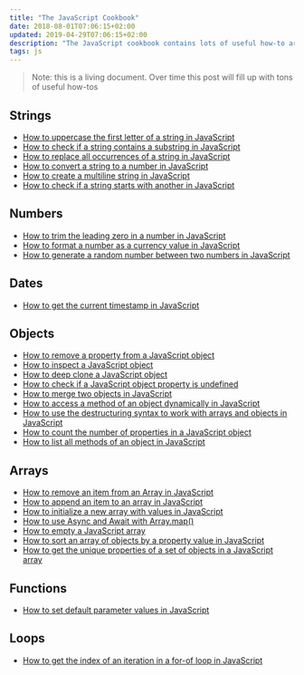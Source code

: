 ```yaml
---
title: "The JavaScript Cookbook"
date: 2018-08-01T07:06:15+02:00
updated: 2019-04-29T07:06:15+02:00
description: "The JavaScript cookbook contains lots of useful how-to articles that explain how to perform common things in JavaScript"
tags: js
---
```


> Note: this is a living document. Over time this post will fill up with tons of useful how-tos

## Strings

- [How to uppercase the first letter of a string in JavaScript](/how-to-uppercase-first-letter-javascript/)
- [How to check if a string contains a substring in JavaScript](/how-to-string-contains-substring-javascript/)
- [How to replace all occurrences of a string in JavaScript](/how-to-replace-all-occurrences-string-javascript/)
- [How to convert a string to a number in JavaScript](/how-to-convert-string-to-number-javascript/)
- [How to create a multiline string in JavaScript](/how-to-create-multiline-string-javascript/)
- [How to check if a string starts with another in JavaScript](/how-to-check-string-starts-with/)

## Numbers

- [How to trim the leading zero in a number in JavaScript](/how-to-trim-leading-zero-number/)
- [How to format a number as a currency value in JavaScript](/how-to-format-number-as-currency-javascript/)
- [How to generate a random number between two numbers in JavaScript](/how-to-generate-random-number-between/)

## Dates

- [How to get the current timestamp in JavaScript](/how-to-get-timestamp-javascript/)

## Objects

- [How to remove a property from a JavaScript object](/how-to-remove-object-property-javascript/)
- [How to inspect a JavaScript object](/how-to-inspect-javascript-object/)
- [How to deep clone a JavaScript object](/how-to-clone-javascript-object/)
- [How to check if a JavaScript object property is undefined](/how-to-check-undefined-property-javascript/)
- [How to merge two objects in JavaScript](/how-to-merge-objects-javascript/)
- [How to access a method of an object dynamically in JavaScript](/javascript-dynamic-method/)
- [How to use the destructuring syntax to work with arrays and objects in JavaScript](/javascript-destructuring/)
- [How to count the number of properties in a JavaScript object](/how-to-count-properties-object-javascript/)
- [How to list all methods of an object in JavaScript](/how-to-list-object-methods-javascript/)

## Arrays

- [How to remove an item from an Array in JavaScript](/how-to-remove-item-from-array/)
- [How to append an item to an array in JavaScript](/how-to-append-item-to-array/)
- [How to initialize a new array with values in JavaScript](/how-to-initialize-array-with-values/)
- [How to use Async and Await with Array.map()](/javascript-async-await-array-map/)
- [How to empty a JavaScript array](/how-to-empty-javascript-array/)
- [How to sort an array of objects by a property value in JavaScript](/how-to-sort-array-of-objects-by-property-javascript/)
- [How to get the unique properties of a set of objects in a JavaScript array](/how-to-get-unique-properties-of-object-in-array/)

## Functions

- [How to set default parameter values in JavaScript](/how-to-set-default-parameter-values-javascript/)

## Loops

- [How to get the index of an iteration in a for-of loop in JavaScript
](/how-to-get-index-in-for-of-loop/)